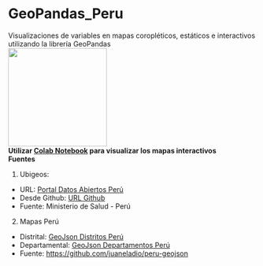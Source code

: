 # GeoPandas_Peru
Visualizaciones de variables en mapas coropléticos, estáticos e interactivos utilizando la librería GeoPandas <br>
<img src='https://user-images.githubusercontent.com/85203210/174846805-a380edc5-6962-44d1-9d0d-b76aec82aa54.png' height='200'>
<br>
**Utilizar [Colab Notebook](https://colab.research.google.com/drive/12Ymj0uhDyPQmi1Qm5mwZvZcoFMMApD1b?usp=sharing) para visualizar los mapas interactivos** 
<br>
**Fuentes**
1. Ubigeos:
* URL: [Portal Datos Abiertos Perú](https://www.datosabiertos.gob.pe/dataset/poblaci%C3%B3n-peru)
* Desde Github: [URL Github](https://github.com/jmcastagnetto/ubigeo-peru-aumentado)
* Fuente: Ministerio de Salud - Perú
2. Mapas Perú 
* Distrital: [GeoJson Distritos Perú](https://raw.githubusercontent.com/juaneladio/peru-geojson/master/peru_distrital_simple.geojson)
* Departamental: [GeoJson Departamentos Perú](https://raw.githubusercontent.com/juaneladio/peru-geojson/master/peru_departamental_simple.geojson)
* Fuente: https://github.com/juaneladio/peru-geojson
